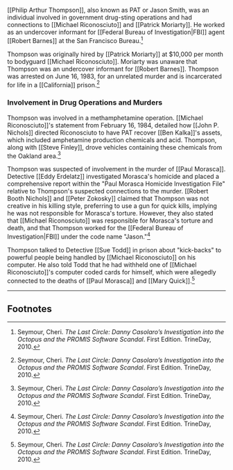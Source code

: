 [[Philip Arthur Thompson]], also known as PAT or Jason Smith, was an individual involved in government drug-sting operations and had connections to [[Michael Riconosciuto]] and [[Patrick Moriarty]]. He worked as an undercover informant for [[Federal Bureau of Investigation|FBI]] agent [[Robert Barnes]] at the San Francisco Bureau.[^1]

Thompson was originally hired by [[Patrick Moriarty]] at $10,000 per month to bodyguard [[Michael Riconosciuto]]. Moriarty was unaware that Thompson was an undercover informant for [[Robert Barnes]]. Thompson was arrested on June 16, 1983, for an unrelated murder and is incarcerated for life in a [[California]] prison.[^1]

### Involvement in Drug Operations and Murders

Thompson was involved in a methamphetamine operation. [[Michael Riconosciuto]]'s statement from February 16, 1984, detailed how [[John P. Nichols]] directed Riconosciuto to have PAT recover [[Ben Kalka]]'s assets, which included amphetamine production chemicals and acid. Thompson, along with [[Steve Finley]], drove vehicles containing these chemicals from the Oakland area.[^1]

Thompson was suspected of involvement in the murder of [[Paul Morasca]]. Detective [[Eddy Erdelatz]] investigated Morasca's homicide and placed a comprehensive report within the "Paul Morasca Homicide Investigation File" relative to Thompson's suspected connections to the murder. [[Robert Booth Nichols]] and [[Peter Zokosky]] claimed that Thompson was not creative in his killing style, preferring to use a gun for quick kills, implying he was not responsible for Morasca's torture. However, they also stated that [[Michael Riconosciuto]] was responsible for Morasca's torture and death, and that Thompson worked for the [[Federal Bureau of Investigation|FBI]] under the code name "Jason."[^1]

Thompson talked to Detective [[Sue Todd]] in prison about "kick-backs" to powerful people being handled by [[Michael Riconosciuto]] on his computer. He also told Todd that he had withheld one of [[Michael Riconosciuto]]'s computer coded cards for himself, which were allegedly connected to the deaths of [[Paul Morasca]] and [[Mary Quick]].[^1]

---
## Footnotes

[^1]: Seymour, Cheri. *The Last Circle: Danny Casolaro’s Investigation into the Octopus and the PROMIS Software Scandal*. First Edition. TrineDay, 2010.